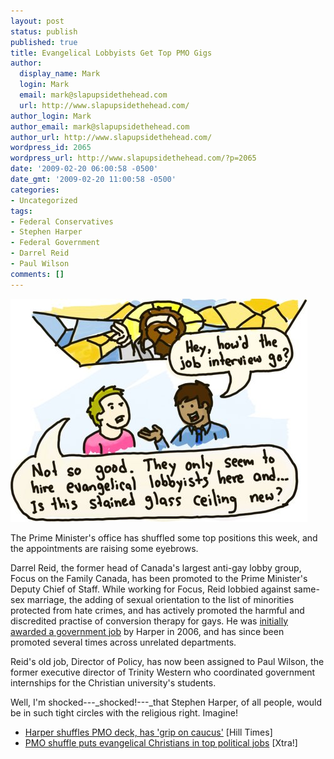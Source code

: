 ```yaml
---
layout: post
status: publish
published: true
title: Evangelical Lobbyists Get Top PMO Gigs
author:
  display_name: Mark
  login: Mark
  email: mark@slapupsidethehead.com
  url: http://www.slapupsidethehead.com/
author_login: Mark
author_email: mark@slapupsidethehead.com
author_url: http://www.slapupsidethehead.com/
wordpress_id: 2065
wordpress_url: http://www.slapupsidethehead.com/?p=2065
date: '2009-02-20 06:00:58 -0500'
date_gmt: '2009-02-20 11:00:58 -0500'
categories:
- Uncategorized
tags:
- Federal Conservatives
- Stephen Harper
- Federal Government
- Darrel Reid
- Paul Wilson
comments: []
---
```

![It's beautifully unjust, isn't it?](/wp-content/media/2009/02/stained-glass-ceiling.jpg "It's beautifully unjust, isn't it?")

The Prime Minister's office has shuffled some top positions this week, and the appointments are raising some eyebrows.

Darrel Reid, the former head of Canada's largest anti-gay lobby group, Focus on the Family Canada, has been promoted to the Prime Minister's Deputy Chief of Staff. While working for Focus, Reid lobbied against same-sex marriage, the adding of sexual orientation to the list of minorities protected from hate crimes, and has actively promoted the harmful and discredited practise of conversion therapy for gays.  He was [initially awarded a government job](http://www.slapupsidethehead.com/2006/10/darrel-reid-govt-gig/ "I'm sure his resume made him an ideal fit for the Environment Minister.") by Harper in 2006, and has since been promoted several times across  unrelated departments.

Reid's old job, Director of Policy, has now been assigned to Paul Wilson, the former executive director of Trinity Western who coordinated government internships for the Christian university's students.

Well, I'm shocked---_shocked!---_that Stephen Harper, of all people, would be in such tight circles with the religious right. Imagine!

- [Harper shuffles PMO deck, has 'grip on caucus'](http://www.thehilltimes.ca/html/index.php?display=story&full_path=2009/february/16/pmo_deck/&c=2) [Hill Times]
- [PMO shuffle puts evangelical Christians in top political jobs](http://www.xtra.ca/public/National/PMO_shuffle_puts_evangelical_Christians_in_top_political_jobs-6320.aspx) [Xtra!]
